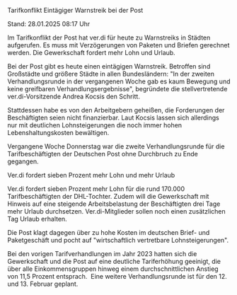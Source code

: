 
Tarifkonflikt
Eintägiger Warnstreik bei der Post


Stand: 28.01.2025 08:17 Uhr


Im Tarifkonflikt der Post hat ver.di für heute zu Warnstreiks in Städten aufgerufen. Es muss mit Verzögerungen von Paketen und Briefen gerechnet werden. Die Gewerkschaft fordert mehr Lohn und Urlaub.



Bei der Post gibt es heute einen eintägigen Warnstreik. Betroffen sind Großstädte und größere Städte in allen Bundesländern: "In der zweiten Verhandlungsrunde in der vergangenen Woche gab es kaum Bewegung und keine greifbaren Verhandlungsergebnisse", begründete die stellvertretende ver.di-Vorsitzende Andrea Kocsis den Schritt.


Stattdessen habe es von den Arbeitgebern geheißen, die Forderungen der Beschäftigten seien nicht finanzierbar. Laut Kocsis lassen sich allerdings nur mit deutlichen Lohnsteigerungen die noch immer hohen Lebenshaltungskosten bewältigen.


Vergangene Woche Donnerstag war die zweite Verhandlungsrunde für die Tarifbeschäftigten der Deutschen Post ohne Durchbruch zu Ende gegangen.

Ver.di fordert sieben Prozent mehr Lohn und mehr Urlaub


Ver.di fordert sieben Prozent mehr Lohn für die rund 170.000 Tarifbeschäftigten der DHL-Tochter. Zudem will die Gewerkschaft mit Hinweis auf eine steigende Arbeitsbelastung der Beschäftigten drei Tage mehr Urlaub durchsetzen. Ver.di-Mitglieder sollen noch einen zusätzlichen Tag Urlaub erhalten.


Die Post klagt dagegen über zu hohe Kosten im deutschen Brief- und Paketgeschäft und pocht auf "wirtschaftlich vertretbare Lohnsteigerungen".


Bei den vorigen Tarifverhandlungen im Jahr 2023 hatten sich die Gewerkschaft und die Post auf eine deutliche Tariferhöhung geeinigt, die über alle Einkommensgruppen hinweg einem durchschnittlichen Anstieg von 11,5 Prozent entsprach.  Eine weitere Verhandlungsrunde ist für den 12. und 13. Februar geplant.

